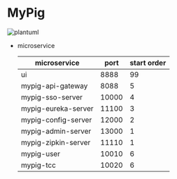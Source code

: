 # MyPig



![plantuml](http://www.plantuml.com/plantuml/png/xPdnQzf05CT_zwzuaD_wTZXr7HGaDEsaR3ZMcks7WHIkbsiRTCcuH4Vfw_y-us6pNWqQB_Ccx8l1ToI63zzlxZtKqopdAe_YdFCMSoviWNFHlyb0i10sux8L0q7uKyN97OZfB09nDlm6EuWEtWTi6i4YYviqpI68ViG9Y8lH06h8wn0Sl0_O281j5kTfSXlVGIZLNAhwGNJ9zpg7xmFQ0pIGnM2cv8Jlb8NNAu9uutKFtGUzlOidQrKkAgy7fghFr6L03MumNEj3b_fbgZnZpK2FwHDLPe60HbKYutRcOtLYfG_uoWSABZ-kbXI6Nm3wZ1WDKnx1GiGA-JIBjvcG11D-E-4WlW-6POp7R-cPuOWnPEm8-YkwvTqlU2v_yGVDeFS60PtnAK-4LAjFYz7W0u1tSaAMFW3GB9FAs9lbabvLGBMo81Z9ACvC7pfKChGPih6PnND385sR3AOiVI1zqsry444Gr6UWmPHdUIn2oPMurtOiVEXIoN04-bZ3q6UC637c6rbWd_cD-b2gtlDWhyOP_ZFeiU6MGSyCjmnjLcZyjndql2WPs1_oTPkbdHbW9sqWzuvNvDwxIlVqi27VwzcwjtdYLp8KYEzfFz_MSJt3U3cYsqqpKCtWh_V_gmLkXB9cgA-v0uOzT9LTsWAwPT2TpRqFxXaUioUt3FOzoh6g6SmUjNwDBzVuybgqP23u70kLPbBDOo4p8FYgU99naSTfaW4GVBeCYgiURdWUPqLr1GJdLwEmUEFYNW8TbW_EXItcNgrJcKJB_s1-0m00)


* microservice

    microservice             | port  | start order |
    ------------------------ | ----- | ----------- |
    ui                       | 8888  | 99          |
    mypig-api-gateway        | 8088  | 5           |
    mypig-sso-server         | 10000 | 4           |
    mypig-eureka-server      | 11100 | 3           |
    mypig-config-server      | 12000 | 2           |
    mypig-admin-server       | 13000 | 1           |
    mypig-zipkin-server      | 11110 | 1           |
    mypig-user               | 10010 | 6           |
    mypig-tcc                | 10020 | 6           |
